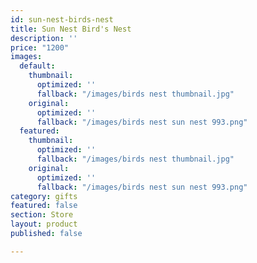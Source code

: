 ```yaml
---
id: sun-nest-birds-nest
title: Sun Nest Bird's Nest
description: ''
price: "1200"
images:
  default:
    thumbnail:
      optimized: ''
      fallback: "/images/birds nest thumbnail.jpg"
    original:
      optimized: ''
      fallback: "/images/birds nest sun nest 993.png"
  featured:
    thumbnail:
      optimized: ''
      fallback: "/images/birds nest thumbnail.jpg"
    original:
      optimized: ''
      fallback: "/images/birds nest sun nest 993.png"
category: gifts
featured: false
section: Store
layout: product
published: false

---
```

